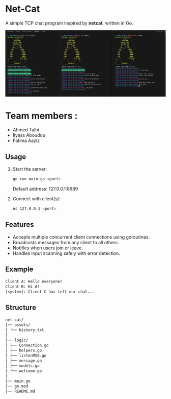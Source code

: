 # Net-Cat
A simple TCP chat program inspired by **netcat**, written in Go.

![Net-Cat Screenshot](assets/readme/screen.png)

# Team members :
- Ahmed Talbi
- Ilyass Aboudou
- Fatima Aaziz

## Usage
1. Start the server:
   ```bash
   go run main.go <port>
   ```

   Default address: 127.0.0.1:8989

2. Connect with client(s):
   ```bash
   nc 127.0.0.1 <port>
   ```

## Features
- Accepts multiple concurrent client connections using goroutines.
- Broadcasts messages from any client to all others.
- Notifies when users join or leave.
- Handles input scanning safely with error detection.

## Example
```
Client A: Hello everyone!
Client B: Hi A!
[system]: Client C has left our chat...
```

## Structure 

```
net-cat/
│── assets/
│ └── history.txt
│
│── logic/
│ ├── Connection.go
│ ├── helpers.go
│ ├── listenMSG.go
│ ├── message.go
│ ├── models.go
│ └── welcome.go
│
│── main.go
│── go.mod
│── README.md
```
